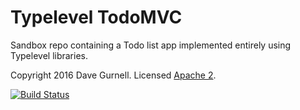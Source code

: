 # Typelevel TodoMVC

Sandbox repo containing a Todo list app 
implemented entirely using Typelevel libraries.

Copyright 2016 Dave Gurnell. Licensed [Apache 2][license].

[![Build Status](https://travis-ci.org/davegurnell/bulletin.svg?branch=develop)](https://travis-ci.org/davegurnell/bulletin)

[license]: http://www.apache.org/licenses/LICENSE-2.0

